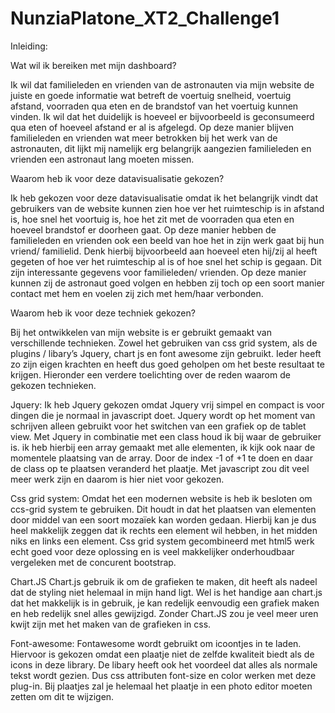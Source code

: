 # NunziaPlatone_XT2_Challenge1
Inleiding: 

Wat wil ik bereiken met mijn dashboard?

Ik wil dat familieleden en vrienden van de astronauten via mijn website de juiste en goede informatie wat betreft de voertuig snelheid, voertuig afstand, voorraden qua eten en de brandstof van het voertuig kunnen vinden. Ik wil dat het duidelijk is hoeveel er bijvoorbeeld is geconsumeerd qua eten of hoeveel afstand er al is afgelegd. Op deze manier blijven familieleden en vrienden wat meer betrokken bij het werk van de astronauten, dit lijkt mij namelijk erg belangrijk aangezien familieleden en vrienden een astronaut lang moeten missen. 

Waarom heb ik voor deze datavisualisatie gekozen?

Ik heb gekozen voor deze datavisualisatie omdat ik het belangrijk vindt dat gebruikers van de website kunnen zien hoe ver het ruimteschip is in afstand is, hoe snel het voortuig is, hoe het zit met de voorraden qua eten en hoeveel brandstof er doorheen gaat. Op deze manier hebben de familieleden en vrienden ook een beeld van hoe het in zijn werk gaat bij hun vriend/ familielid. Denk hierbij bijvoorbeeld aan hoeveel eten hij/zij al heeft gegeten of hoe ver het ruimteschip al is of hoe snel het schip is gegaan. Dit zijn interessante gegevens voor familieleden/ vrienden. Op deze manier kunnen zij de astronaut goed volgen en hebben zij toch op een soort manier contact met hem en voelen zij zich met hem/haar verbonden. 


Waarom heb ik voor deze techniek gekozen?

Bij het ontwikkelen van mijn website is er gebruikt gemaakt van verschillende technieken. Zowel het gebruiken van css grid system, als de plugins / libary’s  Jquery, chart js en font awesome zijn gebruikt.
Ieder heeft zo zijn eigen krachten en heeft dus goed geholpen om het beste resultaat te krijgen.
Hieronder een verdere toelichting over de reden waarom de gekozen technieken.

Jquery:
Ik heb Jquery gekozen omdat Jquery vrij simpel en compact is voor dingen die je normaal in javascript doet. Jquery wordt op het moment van schrijven alleen gebruikt voor het switchen van een grafiek op de tablet view. Met Jquery in combinatie met een class houd ik bij waar de gebruiker is. ik heb hierbij een array gemaakt met alle elementen, ik kijk ook naar de momentele plaatsing van de array. Door de index -1 of +1 te doen en daar de class op te plaatsen veranderd het plaatje. Met javascript zou dit veel meer werk zijn en daarom is hier niet voor gekozen.

Css grid system:
Omdat het een modernen website is heb ik besloten om ccs-grid system te gebruiken. Dit houdt in dat het plaatsen van elementen door middel van een soort mozaïek kan worden gedaan. Hierbij kan je dus heel makkelijk zeggen dat ik rechts een element wil hebben, in het midden niks en links een element.
Css grid system gecombineerd met html5 werk echt goed voor deze oplossing en is veel makkelijker onderhoudbaar vergeleken met de concurent bootstrap.

Chart.JS
Chart.js gebruik ik om de grafieken te maken, dit heeft als nadeel dat de styling niet helemaal in mijn hand ligt. Wel is het handige aan chart.js dat het makkelijk is in gebruik, je kan redelijk eenvoudig een grafiek maken en heb redelijk snel alles gewijzigd. Zonder Chart.JS zou je veel meer uren kwijt zijn met het maken van de grafieken in css.

Font-awesome:
Fontawesome wordt gebruikt om icoontjes in te laden. Hiervoor is gekozen omdat een plaatje niet de zelfde kwaliteit biedt als de icons in deze library. De libary heeft ook het voordeel dat alles als normale tekst wordt gezien. Dus css attributen font-size en color werken met deze plug-in. Bij plaatjes zal je helemaal het plaatje in een photo editor moeten zetten om dit te wijzigen.
